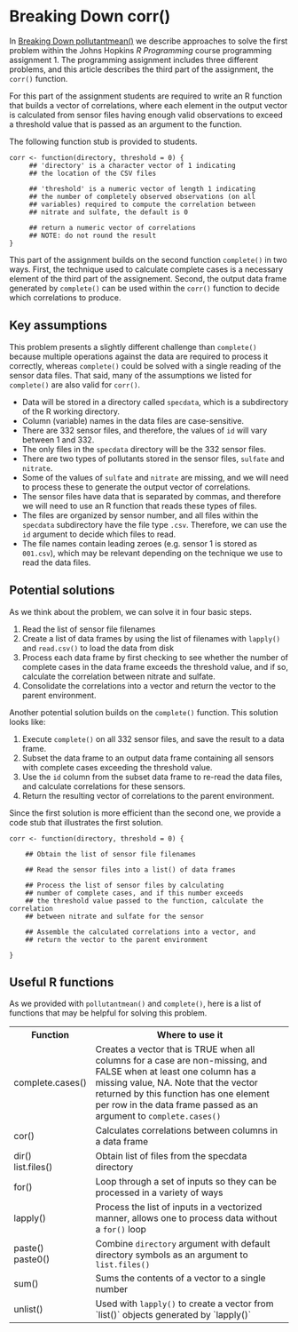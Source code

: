 # Breaking Down corr()

In [Breaking Down pollutantmean()](http://bit.ly/2cHyiCl) we describe approaches to solve the first problem within the Johns Hopkins *R Programming* course programming assignment 1. The programming assignment includes three different problems, and this article describes the third part of the assignment, the `corr()` function.

For this part of the assignment students are required to write an R function that builds a vector of correlations, where each element in the output vector is calculated from sensor files having enough valid observations to exceed a threshold value that is passed as an argument to the function.

The following function stub is provided to students.

    corr <- function(directory, threshold = 0) {
         ## 'directory' is a character vector of 1 indicating
         ## the location of the CSV files

         ## 'threshold' is a numeric vector of length 1 indicating
         ## the number of completely observed observations (on all
         ## variables) required to compute the correlation between
         ## nitrate and sulfate, the default is 0

         ## return a numeric vector of correlations
         ## NOTE: do not round the result
    }

This part of the assignment builds on the second function `complete()` in two ways. First, the technique used to calculate complete cases is a necessary element of the third part of the assignement. Second, the output data frame generated by `complete()` can be used within the `corr()` function to decide which correlations to produce.  

## Key assumptions

This problem presents a slightly different challenge than `complete()` because multiple operations against the data are required to process it correctly, whereas `complete()` could be solved with a single reading of the sensor data files. That said, many of the assumptions we listed for `complete()` are also valid for `corr()`.

* Data will be stored in a directory called `specdata`, which is a subdirectory of the R working directory.
* Column (variable) names in the data files are case-sensitive.
* There are 332 sensor files, and therefore, the values of `id` will vary between 1 and 332.
* The only files in the `specdata` directory will be the 332 sensor files.
* There are two types of pollutants stored in the sensor files, `sulfate` and `nitrate`.
* Some of the values of `sulfate` and `nitrate` are missing, and we will need to process these to generate the output vector of correlations.
* The sensor files have data that is separated by commas, and therefore we will need to use an R function that reads these types of files.
* The files are organized by sensor number, and all files within the `specdata` subdirectory have the file type `.csv`. Therefore, we can use the `id` argument to decide which files to read.
* The file names contain leading zeroes (e.g. sensor 1 is stored as `001.csv`), which may be relevant depending on the technique we use to read the data files.

## Potential solutions

As we think about the problem, we can solve it in four basic steps.

1. Read the list of sensor file filenames
2. Create a list of data frames by using the list of filenames with `lapply()` and `read.csv()` to load the data from disk
3. Process each data frame by first checking to see whether the number of complete cases in the data frame exceeds the threshold value, and if so, calculate the correlation between nitrate and sulfate.
4. Consolidate the correlations into a vector and return the vector to the parent environment.

Another potential solution builds on the `complete()` function. This solution looks like:

1. Execute `complete()` on all 332 sensor files, and save the result to a data frame.
2. Subset the data frame to an output data frame containing all sensors with complete cases exceeding the threshold value.
3. Use the `id` column from the subset data frame to re-read the data files, and calculate correlations for these sensors.
4. Return the resulting vector of correlations to the parent environment.

Since the first solution is more efficient than the second one, we provide a code stub that illustrates the first solution.

    corr <- function(directory, threshold = 0) {

        ## Obtain the list of sensor file filenames

        ## Read the sensor files into a list() of data frames

        ## Process the list of sensor files by calculating
        ## number of complete cases, and if this number exceeds
        ## the threshold value passed to the function, calculate the correlation
        ## between nitrate and sulfate for the sensor

        ## Assemble the calculated correlations into a vector, and
        ## return the vector to the parent environment

    }

## Useful R functions

As we provided with `pollutantmean()` and `complete()`, here is a list of functions that may be helpful for solving this problem.

<table>
<tr><th>Function</th><th>Where to use it</th></tr>
<tr><td>complete.cases()</td><td>Creates a vector that is TRUE when all columns for a case are non-missing, and FALSE when at least one column has a missing value, NA. Note that the vector returned by this function has one element per row in the data frame passed as an argument to <code>complete.cases()</code></td></tr>
<tr><td>cor()</td><td>Calculates correlations between columns in a data frame</td></tr>
<tr><td>dir()<br>list.files()</td><td>Obtain list of files from the specdata directory</td></tr>
<tr><td>for()</td><td>Loop through a set of inputs so they can be processed in a variety of ways</td></tr>
<tr><td>lapply()</td><td>Process the list of inputs in a vectorized manner, allows one to process data without a <code>for()</code> loop</td></tr>
<tr><td>paste()<br>paste0()</td><td>Combine <code>directory</code> argument with default directory symbols as an argument to <code>list.files()</code></td></tr>
<tr><td>sum()</td><td>Sums the contents of a vector to a single number</code></td></tr>
<tr><td>unlist()</td><td>Used with <code>lapply()</code> to create a vector from `list()` objects generated by `lapply()`</td></tr>
</table>
